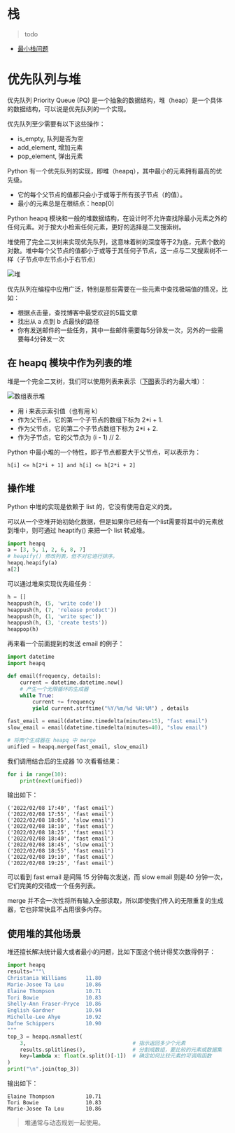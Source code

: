 # 栈

> todo

- [最小栈问题](https://leetcode-cn.com/problems/min-stack/solution/)

# 优先队列与堆

优先队列 Priority Queue (PQ) 是一个抽象的数据结构，堆（heap）是一个具体的数据结构，可以说是优先队列的一个实现。


优先队列至少需要有以下这些操作：

- is_empty, 队列是否为空
- add_element, 增加元素
- pop_element, 弹出元素


Python 有一个优先队列的实现，即堆（heapq），其中最小的元素拥有最高的优先级。

- 它的每个父节点的值都只会小于或等于所有孩子节点（的值）。
- 最小的元素总是在根结点：heap[0]


Python heapq 模块和一般的堆数据结构，在设计时不允许查找除最小元素之外的任何元素。对于按大小检索任何元素，更好的选择是二叉搜索树。


堆使用了完全二叉树来实现优先队列，这意味着树的深度等于2为底，元素个数的对数。堆中每个父节点的值都小于或等于其任何子节点，这一点与二叉搜索树不一样（子节点中左节点小于右节点）


![堆](https://files.realpython.com/media/heap-tree.4b4413ff133c.png)


优先队列在编程中应用广泛，特别是那些需要在一些元素中查找极端值的情况，比如：

- 根据点击量，查找博客中最受欢迎的5篇文章
- 找出从 a 点到 b 点最快的路径
- 你有发送邮件的一些任务，其中一些邮件需要每5分钟发一次，另外的一些需要每4分钟发一次

## 在 heapq 模块中作为列表的堆

堆是一个完全二叉树，我们可以使用列表来表示（[下图]([最小堆排序_Python_哔哩哔哩_bilibili](https://www.bilibili.com/video/BV1ph411r7A6?from=search&seid=14588240802172044798))表示的为最大堆）：

![数组表示堆](https://s2.loli.net/2022/02/08/ftlG2QF6pxjYuhe.png)

- 用 i 来表示索引值（也有用 k）
- 作为父节点，它的第一个子节点的数组下标为 2*i + 1.
- 作为父节点，它的第二个子节点数组下标为 2*i + 2.
- 作为子节点，它的父节点为 (i - 1) // 2.

Python 中最小堆的一个特性，即子节点都要大于父节点，可以表示为：



```
h[i] <= h[2*i + 1] and h[i] <= h[2*i + 2]
```




## 操作堆

Python 中堆的实现是依赖于 list 的，它没有使用自定义的类。

可以从一个空堆开始初始化数据，但是如果你已经有一个list需要将其中的元素放到堆中，则可通过 heaptify() 来把一个 list 转成堆。

```python
import heapq
a = [3, 5, 1, 2, 6, 8, 7]
# heapify() 修改列表，但不对它进行排序。
heapq.heapify(a)
a[2]
```

可以通过堆来实现优先级任务：

```python
h = []
heappush(h, (5, 'write code'))
heappush(h, (7, 'release product'))
heappush(h, (1, 'write spec'))
heappush(h, (3, 'create tests'))
heappop(h)
```

再来看一个前面提到的发送 email 的例子：

```python
import datetime
import heapq

def email(frequency, details):
    current = datetime.datetime.now()
    # 产生一个无限循环的生成器
    while True:
        current += frequency
        yield current.strftime("%Y/%m/%d %H:%M") , details

fast_email = email(datetime.timedelta(minutes=15), "fast email")
slow_email = email(datetime.timedelta(minutes=40), "slow email")

# 将两个生成器在 heapq 中 merge
unified = heapq.merge(fast_email, slow_email)
```

我们调用结合后的生成器 10 次看看结果：

```python
for i in range(10):
    print(next(unified))
```

输出如下：

```
('2022/02/08 17:40', 'fast email')
('2022/02/08 17:55', 'fast email')
('2022/02/08 18:05', 'slow email')
('2022/02/08 18:10', 'fast email')
('2022/02/08 18:25', 'fast email')
('2022/02/08 18:40', 'fast email')
('2022/02/08 18:45', 'slow email')
('2022/02/08 18:55', 'fast email')
('2022/02/08 19:10', 'fast email')
('2022/02/08 19:25', 'fast email')
```

可以看到 fast email 是间隔 15 分钟每次发送，而 slow email 则是40 分钟一次，它们完美的交错成一个任务列表。

merge 并不会一次性将所有输入全部读取，所以即使我们传入的无限重复的生成器，它也非常快且不占用很多内存。



## 使用堆的其他场景

堆还擅长解决统计最大或者最小的问题，比如下面这个统计得奖次数得例子：



```python
import heapq
results="""\
Christania Williams      11.80
Marie-Josee Ta Lou       10.86
Elaine Thompson          10.71
Tori Bowie               10.83
Shelly-Ann Fraser-Pryce  10.86
English Gardner          10.94
Michelle-Lee Ahye        10.92
Dafne Schippers          10.90
"""
top_3 = heapq.nsmallest(
    3,                                  # 指示返回多少个元素
    results.splitlines(),               # 分割成数组，要比较的元素或数据集
    key=lambda x: float(x.split()[-1])  # 确定如何比较元素的可调用函数
)
print("\n".join(top_3))
```

输出如下：

```
Elaine Thompson          10.71
Tori Bowie               10.83
Marie-Josee Ta Lou       10.86
```



> 堆通常与动态规划一起使用。